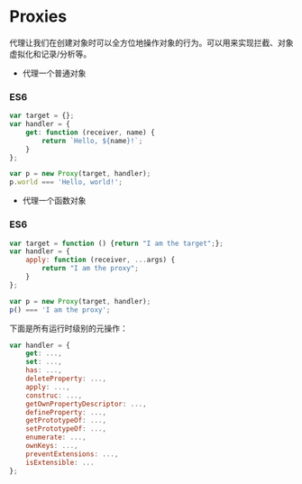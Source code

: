 # Proxies

代理让我们在创建对象时可以全方位地操作对象的行为。可以用来实现拦截、对象虚拟化和记录/分析等。

* 代理一个普通对象

### ES6
```JavaScript
var target = {};
var handler = {
    get: function (receiver, name) {
        return `Hello, ${name}!`;
    }
};

var p = new Proxy(target, handler);
p.world === 'Hello, world!';
```

* 代理一个函数对象

### ES6
```JavaScript
var target = function () {return "I am the target";};
var handler = {
    apply: function (receiver, ...args) {
        return "I am the proxy";
    }
};

var p = new Proxy(target, handler);
p() === 'I am the proxy';
```

下面是所有运行时级别的元操作：

```JavaScript
var handler = {
    get: ...,
    set: ...,
    has: ...,
    deleteProperty: ...,
    apply: ...,
    construc: ...,
    getOwnPropertyDescriptor: ...,
    defineProperty: ...,
    getPrototypeOf: ...,
    setPrototypeOf: ...,
    enumerate: ...,
    ownKeys: ...,
    preventExtensions: ...,
    isExtensible: ...
};
```
